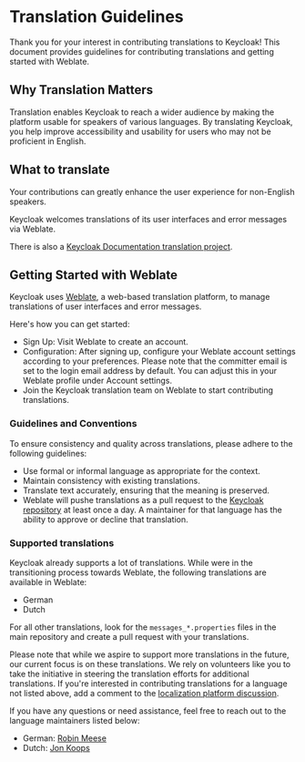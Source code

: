 # Translation Guidelines

Thank you for your interest in contributing translations to Keycloak! 
This document provides guidelines for contributing translations and getting started with Weblate.

## Why Translation Matters

Translation enables Keycloak to reach a wider audience by making the platform usable for speakers of various languages. By translating Keycloak, you help improve accessibility and usability for users who may not be proficient in English.

## What to translate

Your contributions can greatly enhance the user experience for non-English speakers.

Keycloak welcomes translations of its user interfaces and error messages via Weblate. 

There is also a [Keycloak Documentation translation project](https://github.com/openstandia/keycloak-documentation-i18n). 

## Getting Started with Weblate

Keycloak uses [Weblate](https://hosted.weblate.org/projects/keycloak/), a web-based translation platform, to manage translations of user interfaces and error messages.

Here's how you can get started:

- Sign Up: Visit Weblate to create an account.
- Configuration: After signing up, configure your Weblate account settings according to your preferences. Please note that the committer email is set to the login email address by default. You can adjust this in your Weblate profile under Account settings.
- Join the Keycloak translation team on Weblate to start contributing translations.

### Guidelines and Conventions

To ensure consistency and quality across translations, please adhere to the following guidelines:

- Use formal or informal language as appropriate for the context.
- Maintain consistency with existing translations.
- Translate text accurately, ensuring that the meaning is preserved.
- Weblate will pushe translations as a pull request to the [Keycloak repository](https://github.com/keycloak/keycloak) at least once a day. A maintainer for that language has the ability to approve or decline that translation.

### Supported translations

Keycloak already supports a lot of translations. 
While were in the transitioning process towards Weblate, the following translations are available in Weblate:

- German
- Dutch

For all other translations, look for the `messages_*.properties` files in the main repository and create a pull request with your translations. 

Please note that while we aspire to support more translations in the future, our current focus is on these translations. We rely on volunteers like you to take the initiative in steering the translation efforts for additional translations. If you're interested in contributing translations for a language not listed above, add a comment to the [localization platform discussion](https://github.com/keycloak/keycloak/discussions/9270).

If you have any questions or need assistance, feel free to reach out to the language maintainers listed below:

* German: [Robin Meese](https://github.com/robson90)
* Dutch: [Jon Koops](https://github.com/jonkoops)
